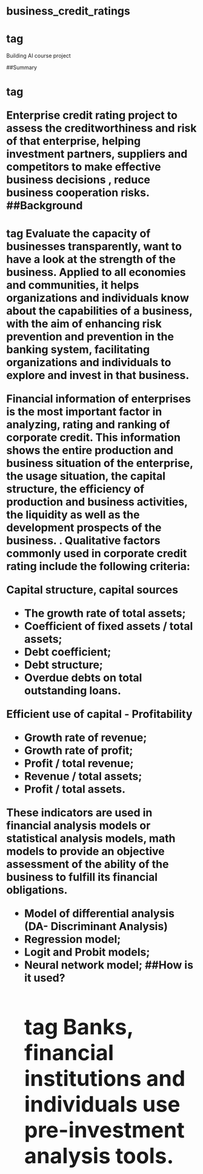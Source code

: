 # business_credit_ratings <h1>tag
Building AI course project 

##Summary  <h1>tag

Enterprise credit rating project to assess the creditworthiness and risk of that enterprise, helping investment partners, suppliers and competitors to make effective business decisions , reduce business cooperation risks.
##Background <h1>tag
Evaluate the capacity of businesses transparently, want to have a look at the strength of the business.
Applied to all economies and communities, it helps organizations and individuals know about the capabilities of a business, with the aim of enhancing risk prevention and prevention in the banking system, facilitating organizations and individuals to explore and invest in that business.

Financial information of enterprises is the most important factor in analyzing, rating and ranking of corporate credit. This information shows the entire production and business situation of the enterprise, the usage situation, the capital structure, the efficiency of production and business activities, the liquidity as well as the development prospects of the business. . Qualitative factors commonly used in corporate credit rating include the following criteria:

Capital structure, capital sources
- The growth rate of total assets;
- Coefficient of fixed assets / total assets;
- Debt coefficient;
- Debt structure;
- Overdue debts on total outstanding loans.

Efficient use of capital - Profitability
- Growth rate of revenue;
- Growth rate of profit;
- Profit / total revenue;
- Revenue / total assets;
- Profit / total assets.

These indicators are used in financial analysis models or statistical analysis models, math models to provide an objective assessment of the ability of the business to fulfill its financial obligations.
- Model of differential analysis (DA- Discriminant Analysis)
-	Regression model;
- Logit and Probit models;
- Neural network model;
##How is it used?<h1>tag
Banks, financial institutions and individuals use pre-investment analysis tools.
